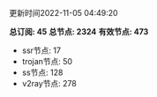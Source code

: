 更新时间2022-11-05 04:49:20

**总订阅: 45**
**总节点: 2324**
**有效节点: 473**
- ssr节点: 17
- trojan节点: 50
- ss节点: 128
- v2ray节点: 278
